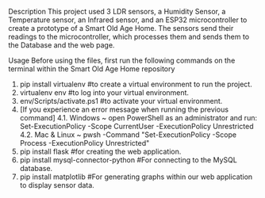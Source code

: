 Description
This project used 3 LDR sensors, a Humidity Sensor, a Temperature sensor, an Infrared sensor, and an ESP32 microcontroller to create a prototype of a Smart Old Age Home. The sensors send their readings to the microcontroller, which processes them and sends them to the Database and the web page.

Usage
Before using the files, first run the following commands on the terminal within the Smart Old Age Home repository
1. pip install virtualenv #to create a virtual environment to run the project.
2. virtualenv env #to log into your virtual environment.
3. env/Scripts/activate.ps1 #to activate your virtual environment.
4. [If you experience an error message when running the previous command]
   4.1. Windows ~ open PowerShell as an administrator and run: Set-ExecutionPolicy -Scope CurrentUser -ExecutionPolicy Unrestricted
   4.2. Mac & Linux ~ pwsh -Command "Set-ExecutionPolicy -Scope Process -ExecutionPolicy Unrestricted"
6. pip install flask #for creating the web application.
7. pip install mysql-connector-python #For connecting to the MySQL database.
8. pip install matplotlib #For generating graphs within our web application to display sensor data. 

